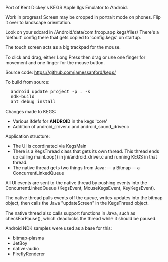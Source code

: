 Port of Kent Dickey's KEGS Apple IIgs Emulator to Android.

Work in progress!  Screen may be cropped in portrait mode on phones.
Flip it over to landscape orientation.

Look on your sdcard in /Android/data/com.froop.app.kegs/files/
There's a 'default' config there that gets copied to 'config.kegs' on startup.

The touch screen acts as a big trackpad for the mouse.

To click and drag, either Long Press then drag or
use one finger for movement and one finger for the mouse button.

Source code:
  https://github.com/jamessanford/kegs/

To build from source:
<pre>
  android update project -p . -s
  ndk-build
  ant debug install
</pre>


Changes made to KEGS:
- Various ifdefs for __ANDROID__ in the kegs 'core'
- Addition of android_driver.c and android_sound_driver.c

Application structure:
- The UI is coordinated via KegsMain
- There is a KegsThread class that gets its own thread.  This thread ends up calling mainLoop() in jni/android_driver.c and running KEGS in that thread.
- The native thread gets two things from Java:
-- a Bitmap
-- a ConcurrentLinkedQueue

All UI events are sent to the native thread by pushing events into the ConcurrentLinkedQueue (KegsEvent, MouseKegsEvent, KeyKegsEvent).

The native thread pulls events off the queue, writes updates into the bitmap object, then calls the Java "updateScreen" in the KegsThread object.

The native thread also calls support functions in Java, such as checkForPause(), which deadlocks the thread while it should be paused.

Android NDK samples were used as a base for this:
- bitmap-plasma
- JetBoy
- native-audio
- FireflyRenderer
